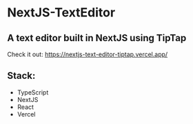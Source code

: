 # NextJS-TextEditor

## A text editor built in NextJS using TipTap
Check it out: https://nextjs-text-editor-tiptap.vercel.app/

## Stack:
- TypeScript
- NextJS
- React
- Vercel

